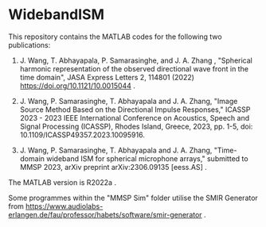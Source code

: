 # WidebandISM
This repository contains the MATLAB codes for the following two publications:

1. J. Wang, T. Abhayapala, P. Samarasinghe, and J. A. Zhang , "Spherical harmonic representation of the observed directional wave front in the time domain", JASA Express Letters 2, 114801 (2022) https://doi.org/10.1121/10.0015044 . 

2. J. Wang, P. Samarasinghe, T. Abhayapala and J. A. Zhang, "Image Source Method Based on the Directional Impulse Responses," ICASSP 2023 - 2023 IEEE International Conference on Acoustics, Speech and Signal Processing (ICASSP), Rhodes Island, Greece, 2023, pp. 1-5, doi: 10.1109/ICASSP49357.2023.10095916.

3. J. Wang, P. Samarasinghe, T. Abhayapala and J. A. Zhang, "Time-domain wideband ISM for spherical microphone arrays," submitted to MMSP 2023, arXiv preprint 	arXiv:2306.09135 [eess.AS] . 

The MATLAB version is R2022a . 

Some programmes within the "MMSP Sim" folder utilise the SMIR Generator from https://www.audiolabs-erlangen.de/fau/professor/habets/software/smir-generator . 
